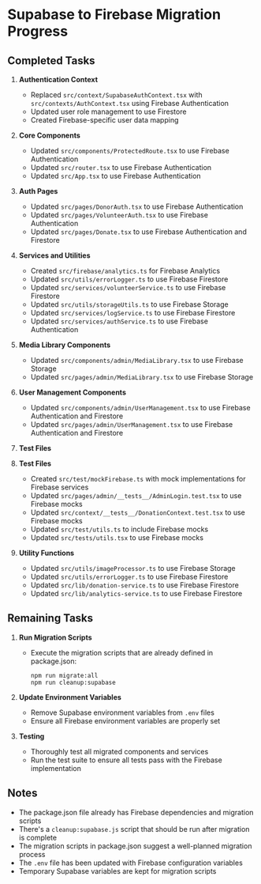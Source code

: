 # Supabase to Firebase Migration Progress

## Completed Tasks

1. **Authentication Context**
   - Replaced `src/context/SupabaseAuthContext.tsx` with `src/contexts/AuthContext.tsx` using Firebase Authentication
   - Updated user role management to use Firestore
   - Created Firebase-specific user data mapping

2. **Core Components**
   - Updated `src/components/ProtectedRoute.tsx` to use Firebase Authentication
   - Updated `src/router.tsx` to use Firebase Authentication
   - Updated `src/App.tsx` to use Firebase Authentication

3. **Auth Pages**
   - Updated `src/pages/DonorAuth.tsx` to use Firebase Authentication
   - Updated `src/pages/VolunteerAuth.tsx` to use Firebase Authentication
   - Updated `src/pages/Donate.tsx` to use Firebase Authentication and Firestore

4. **Services and Utilities**
   - Created `src/firebase/analytics.ts` for Firebase Analytics
   - Updated `src/utils/errorLogger.ts` to use Firebase Firestore
   - Updated `src/services/volunteerService.ts` to use Firebase Firestore
   - Updated `src/utils/storageUtils.ts` to use Firebase Storage
   - Updated `src/services/logService.ts` to use Firebase Firestore
   - Updated `src/services/authService.ts` to use Firebase Authentication

5. **Media Library Components**
   - Updated `src/components/admin/MediaLibrary.tsx` to use Firebase Storage
   - Updated `src/pages/admin/MediaLibrary.tsx` to use Firebase Storage

6. **User Management Components**
   - Updated `src/components/admin/UserManagement.tsx` to use Firebase Authentication and Firestore
   - Updated `src/pages/admin/UserManagement.tsx` to use Firebase Authentication and Firestore

7. **Test Files**
3. **Test Files**
   - Created `src/test/mockFirebase.ts` with mock implementations for Firebase services
   - Updated `src/pages/admin/__tests__/AdminLogin.test.tsx` to use Firebase mocks
   - Updated `src/context/__tests__/DonationContext.test.tsx` to use Firebase mocks
   - Updated `src/test/utils.ts` to include Firebase mocks
   - Updated `src/tests/utils.tsx` to use Firebase mocks

4. **Utility Functions**
   - Updated `src/utils/imageProcessor.ts` to use Firebase Storage
   - Updated `src/utils/errorLogger.ts` to use Firebase Firestore
   - Updated `src/lib/donation-service.ts` to use Firebase Firestore
   - Updated `src/lib/analytics-service.ts` to use Firebase Firestore

## Remaining Tasks

1. **Run Migration Scripts**
   - Execute the migration scripts that are already defined in package.json:
     ```
     npm run migrate:all
     npm run cleanup:supabase
     ```

2. **Update Environment Variables**
   - Remove Supabase environment variables from `.env` files
   - Ensure all Firebase environment variables are properly set

3. **Testing**
   - Thoroughly test all migrated components and services
   - Run the test suite to ensure all tests pass with the Firebase implementation

## Notes

- The package.json file already has Firebase dependencies and migration scripts
- There's a `cleanup:supabase.js` script that should be run after migration is complete
- The migration scripts in package.json suggest a well-planned migration process
- The `.env` file has been updated with Firebase configuration variables
- Temporary Supabase variables are kept for migration scripts 